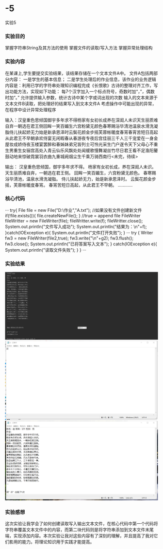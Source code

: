# -5
实验5
### 实验目的
掌握字符串String及其方法的使用
掌握文件的读取/写入方法
掌握异常处理结构

### 实验内容
在某课上,学生要提交实验结果，该结果存储在一个文本文件A中。
文件A包括两部分内容：
一是学生的基本信息；
二是学生处理后的作业信息，该作业的业务逻辑内容是：利用已学的字符串处理知识编程完成《长恨歌》古诗的整理对齐工作，写出功能方法，实现如下功能：
每7个汉字加入一个标点符号，奇数时加“，”，偶数时加“。”
允许提供输入参数，统计古诗中某个字或词出现的次数
输入的文本来源于文本文件B读取，把处理好的结果写入到文本文件A
考虑操作中可能出现的异常，在程序中设计异常处理程序

输入：汉皇重色思倾国御宇多年求不得杨家有女初长成养在深闺人未识天生丽质难自弃一朝选在君王侧回眸一笑百媚生六宫粉黛无颜色春寒赐浴华清池温泉水滑洗凝脂侍儿扶起娇无力始是新承恩泽时云鬓花颜金步摇芙蓉帐暖度春宵春宵苦短日高起从此君王不早朝承欢侍宴无闲暇春从春游夜专夜后宫佳丽三千人三千宠爱在一身金屋妆成娇侍夜玉楼宴罢醉和春姊妹弟兄皆列士可怜光采生门户遂令天下父母心不重生男重生女骊宫高处入青云仙乐风飘处处闻缓歌慢舞凝丝竹尽日君王看不足渔阳鼙鼓动地来惊破霓裳羽衣曲九重城阙烟尘生千乘万骑西南行<未完，待续>

输出：
汉皇重色思倾国，御宇多年求不得。
杨家有女初长成，养在深闺人未识。
天生丽质难自弃，一朝选在君王侧。
回眸一笑百媚生，六宫粉黛无颜色。
春寒赐浴华清池，温泉水滑洗凝脂。
侍儿扶起娇无力，始是新承恩泽时。
云鬓花颜金步摇，芙蓉帐暖度春宵。
春宵苦短日高起，从此君王不早朝。
…………

### 核心代码
···
try{
            File file = new File("D:\\作业","A.txt");
            //如果没有文件创建新文件
            if(!file.exists()){
                file.createNewFile();
            }
            //true = append file
            FileWriter fileWritter = new FileWriter(file);
            fileWritter.write(f);
            fileWritter.close();
            System.out.println("文件写入成功");
            System.out.println("结果为：\n"+f);
        }catch(IOException e){
            System.out.println("文件打开失败");
        }
···
try {
            Writer fw3 = new FileWriter(file2,true);
            fw3.write("\n"+g2);
            fw3.flush();
            fw3.close();
            System.out.println("已将答案写入文本");
        }
        catch(IOException e){
            System.out.println("读取文件失败");
        }
    }
···

### 实验结果
![image](https://github.com/10shi104shi414shi1440shi40/-5/blob/main/e5f1cc38bcba65f1e2c4b81db23da6c.png)
![image](https://github.com/10shi104shi414shi1440shi40/-5/blob/main/c3aa6bc63e785026c98209926f7bb7d.png)
![image](https://github.com/10shi104shi414shi1440shi40/-5/blob/main/1e96337e7b5981a74fe91ce7dee899b.png)
### 实验感想
这次实验让我学会了如何创建读取写入输出文本文件，在核心代码中第一个代码将字符串覆盖文本文件中的内容，而第二块代码则是将字符串添加到文本文件末尾端，实现添加内容。本次实验让我对这些内容有了深刻的理解，并且提高了我对它们影用的能力。将理论知识用于实践才能提高。
